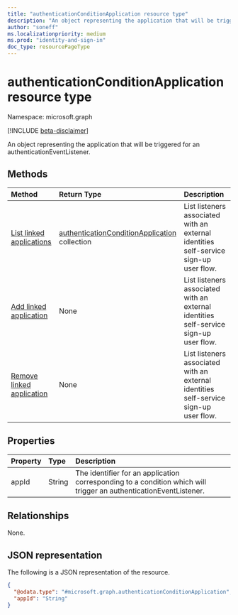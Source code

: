 ```yaml
---
title: "authenticationConditionApplication resource type"
description: "An object representing the application that will be triggered for an authenticationEventListener."
author: "soneff"
ms.localizationpriority: medium
ms.prod: "identity-and-sign-in"
doc_type: resourcePageType
---
```


# authenticationConditionApplication resource type

Namespace: microsoft.graph

[!INCLUDE [beta-disclaimer](../../includes/beta-disclaimer.md)]

An object representing the application that will be triggered for an authenticationEventListener.

## Methods

| Method       | Return Type | Description |
|:-------------|:------------|:------------|
|[List linked applications](../api/authenticationconditionsapplications-list-includeapplications.md)|[authenticationConditionApplication](../resources/authenticationconditionapplication.md) collection|List listeners associated with an external identities self-service sign-up user flow.|
|[Add linked application](../api/authenticationconditionsapplications-post-includeapplications.md)|None|List listeners associated with an external identities self-service sign-up user flow.|
|[Remove linked application](../api/authenticationconditionapplication-delete.md)|None|List listeners associated with an external identities self-service sign-up user flow.|

## Properties
|Property|Type|Description|
|:---|:---|:---|
|appId|String|The identifier for an application corresponding to a condition which will trigger an authenticationEventListener.|

## Relationships
None.

## JSON representation
The following is a JSON representation of the resource.
<!-- {
  "blockType": "resource",
  "keyProperty": "id",
  "@odata.type": "microsoft.graph.authenticationConditionApplication",
  "openType": false
}
-->
``` json
{
  "@odata.type": "#microsoft.graph.authenticationConditionApplication",
  "appId": "String"
}
```

